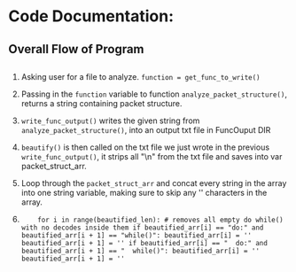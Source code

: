 <h1>Code Documentation:</h1>
 

## Overall Flow of Program <h2>
 1. Asking user for a file to analyze. ``function = get_func_to_write()``
 
 2. Passing in the ``function`` variable  to function ``analyze_packet_structure()``, returns a string containing packet structure.
 
 3. ``write_func_output()`` writes the given string from ``analyze_packet_structure()``, into an output txt file in FuncOuput DIR
 
 4. ``beautify()`` is then called on the txt file we just wrote in the previous ``write_func_output()``, it strips all "\n" from the txt file and saves into var packet_struct_arr.
 
 5. Loop through the ``packet_struct_arr`` and concat every string in the array into one string variable, making sure to skip any '' characters in the array.
 
 6. ``    for i in range(beautified_len): # removes all empty do while() with no decodes inside them
        if beautified_arr[i] == "do:" and beautified_arr[i + 1] == "while()":
            beautified_arr[i] = ''
            beautified_arr[i + 1] = ''
        if beautified_arr[i] == "  do:" and beautified_arr[i + 1] == "  while()":
            beautified_arr[i] = ''
            beautified_arr[i + 1] = ''``
  
